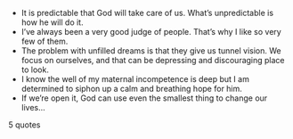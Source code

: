  - It is predictable that God will take care of us. What’s unpredictable is how he will do it.
 - I’ve always been a very good judge of people. That’s why I like so very few of them.
 - The problem with unfilled dreams is that they give us tunnel vision. We focus on ourselves, and that can be depressing and discouraging place to look.
 - I know the well of my maternal incompetence is deep but I am determined to siphon up a calm and breathing hope for him.
 - If we’re open it, God can use even the smallest thing to change our lives...

5 quotes